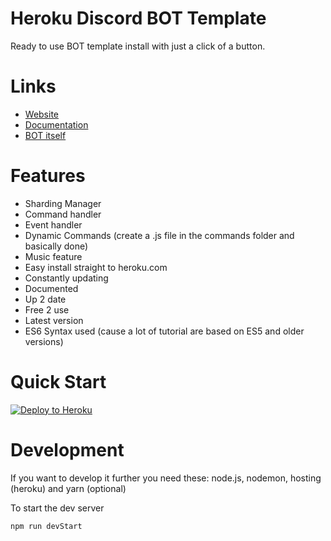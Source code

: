 # Heroku Discord BOT Template

Ready to use BOT template install with just a click of a button.

# Links

- [Website](https://github.com/Laidback-Productions/discord-bot-template)
- [Documentation](https://github.com/Laidback-Productions/discord-bot-template)
- [BOT itself](https://github.com/Laidback-Productions/discord-bot-template)

# Features

- Sharding Manager
- Command handler
- Event handler
- Dynamic Commands (create a .js file in the commands folder and basically done)
- Music feature
- Easy install straight to heroku.com
- Constantly updating
- Documented
- Up 2 date
- Free 2 use
- Latest version
- ES6 Syntax used (cause a lot of tutorial are based on ES5 and older versions)

# Quick Start

[![Deploy to Heroku](https://www.herokucdn.com/deploy/button.png)](https://heroku.com/deploy)

# Development

If you want to develop it further you need these:
node.js, nodemon, hosting (heroku) and yarn (optional)

To start the dev server

```
npm run devStart
```
